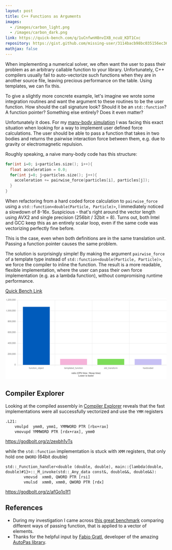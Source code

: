```yaml
---
layout: post
title: C++ Functions as Arguments
images:
  - /images/carbon_light.png
  - /images/carbon_dark.png
link: https://quick-bench.com/q/1uCnfwnH8nvIXB_ncuU_KDT1Cxc
repository: https://gist.github.com/missing-user/3114bacb98bc035156ec362c6b73251c
mathjax: false
---
```

When implementing a numerical solver, we often want the user to pass their problem as an arbitrary callable function to your library. Unfortunately, C++ compilers usually fail to auto-vectorize such functions when they are in another source file, leaving precious performance on the table. Using templates, we can fix this.

To give a slightly more concrete example, let's imagine we wrote some integration routines and want the argument to these routines to be the user function. How should the call signature look? Should it be an `std::function`? A function pointer? Something else entirely? Does it even matter? 

Unfortunately it does. For my [many-body simulation](https://jurasic.dev/2023/barnes-hut-simulation/) I was facing this exact situation when looking for a way to implement user defined force calculations. The user should be able to pass a function that takes in two bodies and returns the pairwise interaction force between them, e.g. due to gravity or electromagnetic repulsion.

Roughly speaking, a naive many-body code has this structure:

```cpp
for(int i=0; i<particles.size(); i++){
  float acceleration = 0.0;
  for(int j=0; j<particles.size(); j++){
    acceleration += pairwise_force(particles[i], particles[j]);
  }
}
```

When refactoring from a hard coded force calculation to `pairwise_force` using a `std::function<double(Particle, Particle)>`, I immediately noticed a slowdown of 8-16x. Suspicious - that's right around the vector length using AVX2 and single precision (256bit / 32bit = 8). Turns out, both Intel and GCC keep this as an entirely scalar loop, even if the same code was vectorizing perfectly fine before. 

This is the case, even when both definitions are in the same translation unit. Passing a function pointer causes the same problem. 

The solution is surprisingly simple! By making the argument `pairwise_force` of a template type instead of `std::function<double(Particle, Particle)>`, we force the compiler to inline the function. The result is a more readable, flexible implementation, where the user can pass their own force implementation (e.g. as a lambda function), without compromising runtime performance. 

[Quick Bench Link](https://quick-bench.com/q/06TMup5sU8Q81zAOkE6ge-sbupY)[](https://quick-bench.com/q/06TMup5sU8Q81zAOkE6ge-sbupY)

![Quick Bench results of different ways to pass the function](/images/function_application_table.png)



## Compiler Explorer

Looking at the compiled assembly in [Compiler Explorer](https://godbolt.org/) reveals that the fast implementations were all successfully vectorized and use the `YMM` registers

```
.L21:
    vmulpd  ymm0, ymm1, YMMWORD PTR [rbx+rax]
    vmovupd YMMWORD PTR [rdx+rax], ymm0
```

<https://godbolt.org/z/zexbh1vTs>

while the `std::function` implementation is stuck with `XMM` registers, that only hold one `QWORD` (64bit double)

```
std::_Function_handler<double (double, double), main::{lambda(double, double)#1}>::_M_invoke(std::_Any_data const&, double&&, double&&):
        vmovsd  xmm0, QWORD PTR [rsi]
        vmulsd  xmm0, xmm0, QWORD PTR [rdx]
```

<https://godbolt.org/z/afGo1o1f1>

## References

* During my investigation I came across [this great benchmark](https://quick-bench.com/q/ZOCYEdFoOkuYa0og6BngFh0nj00) comparing different ways of passing function, that is applied to a vector of elements. 
* Thanks for the helpful input by [Fabio Gratl](https://www.cs.cit.tum.de/en/sccs/people/fabio-gratl/), developer of the amazing [AutoPas library](https://github.com/AutoPas/AutoPas).
